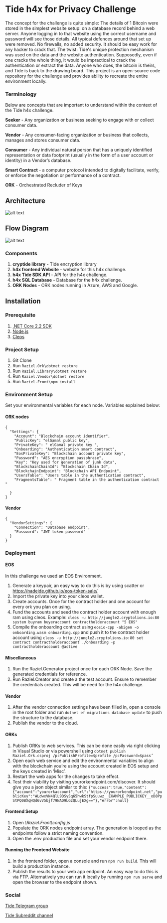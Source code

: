 # Tide h4x for Privacy Challenge

The concept for the challenge is quite simple: The details of 1 Bitcoin were stored in the simplest website setup: on a database record behind a web server. Anyone logging in to that website using the correct username and password will see those details. All typical defences around that set up were removed. No firewalls, no added security. It should be easy work for any hacker to crack that. The twist: Tide's unique protection mechanism was used on the data and the website authentication. Supposedly, even if one cracks the whole thing, it would be impractical to crack the authentication or extract the data. Anyone who does, the bitcoin is theirs, and Tide is back to the drawing board. This project is an open-source code repository for the challenge and provides ability to recreate the entire environment locally.


### Terminology 
Below are concepts that are important to understand within the context of the Tide h4x challenge. 

**Seeker** - Any organization or business seeking to engage with or collect consumer data.

**Vendor** - Any consumer-facing organization or business that collects, manages and stores consumer data.

**Consumer** - Any individual natural person that has a uniquely identified representation or data footprint (usually in the form of a user account or identity) in a Vendor’s database.

**Smart Contract** - a computer protocol intended to digitally facilitate, verify, or enforce the negotiation or performance of a contract.

**ORK** - Orchestrated Recluder of Keys 


## Architecture
![alt text](https://github.com/tide-foundation/Tide-h4x-for-Privacy/blob/master/Tide%20h4x%20Architecture.png "Architecture Diagram")

## Flow Diagram
![alt text](https://github.com/tide-foundation/Tide-h4x-for-Privacy/blob/master/Tide%20h4x%20Workflow.png "Flow Diagram")


### Components

1. **cryptide library** - Tide encryption library
1. **h4x frontend Website** -  website for this h4x challenge.  
1. **h4x Tide SDK API** - API for the h4x challenge.  
1. **h4x SQL Database** - Database for the h4x challenge. 
1. **ORK Nodes**  - ORK nodes running in Azure, AWS and Google. 

## Installation
### Prerequisite
1. [.NET Core 2.2 SDK](https://dotnet.microsoft.com/download/dotnet-core/2.2 ".net Core 2.2 Download")
1. [Node.js](https://nodejs.org/en/download/ "node.js Download")
1. [Cleos](https://developers.eos.io/eosio-nodeos/v1.2.0/docs/cleos-overview "Cleos")

### Project Setup
1. Git Clone
1. Run ```Raziel.Ork\dotnet restore``` 
1. Run ```Raziel.Library\dotnet restore```
1. Run ```Raziel.Vendor\dotnet restore```
1. Run ```Raziel.Front\npm install```

### Environment Setup
Set your environmental variables for each node. Variables explained below:

#### ORK nodes

```
{
  "Settings": {
    "Account": "Blockchain account identifier",
    "PublicKey": "elGamal public key",
    "PrivateKey": " elGamal private key ",
    "Onboarding": "Authentication smart contract",
    "EosPrivateKey": "Blockchain account private key",
    "Password": "AES encryption passphrase",
    "Key": "Key used for generation of junk data",
    "BlockchainChainId": "Blockchain Chain Id",
    "BlockchainEndpoint": "Blockchain API Endpoint",
    "UsersTable": "Users table in the authentication contract",
    "FragmentsTable": " Fragment table in the authentication contract "

  }
}
```

#### Vendor
```
{
  "VendorSettings": {
    "Connection": "Database endpoint",
    "Password": "JWT token password"
  }
}
```

### Deployment
#### EOS
In this challenge we used an EOS Environment. 

1. Generate a keypair, an easy way to do this is by using scatter or https://nadejde.github.io/eos-token-sale/
1. Import the private key into your cleos wallet.
1. Create accounts. Once for the contract holder and one account for every ork you plan on using.
1. Fund the accounts and seed the contract holder account with enough ram using cleos. Example: ```cleos -u http://jungle2.cryptolions.io:80 system buyram buyeraccount contractholderaccount "5 EOS"```
1. Compile the onboarding contract using ```eosio-cpp -abigen -o onboarding.wasm onboarding.cpp``` and push it to the contract holder account using ```cleos -u http://jungle2.cryptolions.io:80 set contract contractholderaccount ./onboarding -p contractholderaccount @active``` 

#### Miscellaneous 
1. Run the Raziel.Generator project once for each ORK Node. Save the generated credentials for reference.
1. Run Raziel.Creator and create a the test account.  Ensure to remember the credentials created. This will be need for the h4x challenge. 

#### Vendor 
1. After the vendor connection settings have been filled in, open a console in the root folder and run ```dotnet ef migrations database update``` to push the structure to the database. 
1. Publish the vendor to the cloud. 

#### ORKs
1. Publish ORKs to web services. This can be done easily via right clicking in Visual Studio or via powershell using ```dotnet publish Raziel.Ork.csproj /p:PublishProfile=$profile /p:Password=$pass’```
1. Open each web service and edit the environmental variables to align with the blockchain you’re using the account created in EOS setup and the keys created in ‘Misc’. 
1. Restart the web apps for the changes to take effect. 
1. Test their viability by visiting yourorkendpoint.com/discover. It should give you a json object similar to this: ```{"success":true,"content":{"account":"yourorkaccount","url":"https://yourorkendpoint.net","publicKey":"ALdwxVN4QlL9DSySq65hwkStfpSuuwz__EXAMPLE_PUBLICKEY__oD8PpStPQ0BXqHQd6vV5bjf79NAD9LGzQLujEXg=="},"error":null}```

#### Frontend Setup
1. Open *\Raziel.Front\config.js* 
1. Populate the ORK nodes endpoint array. The generation is looped as the endpoints follow a strict naming convention. 
1. Open the .env production file and set your vendor endpoint there.

#### Running the Frontend Website
1. In the frontend folder, open a console and run ```npm run build```. This will build a production instance. 
1. Publish the results to your web app endpoint. An easy way to do this is via FTP. Alternatively you can run it locally by running ```npm run serve``` and open the browser to the endpoint shown.


### Social
[Tide Telegram group](https://t.me/TideFoundation)

[Tide Subreddit channel](https://www.reddit.com/r/TideFoundation)


